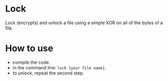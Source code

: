 # Lock
Lock (encrypts) and unlock a file using a simple XOR on all of the bytes of a file. 

# How to use
- compile the code.
- in the command line: `lock {your file name}`.
- to unlock, repeat the second step.
